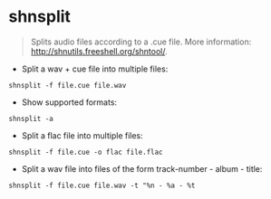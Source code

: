 # shnsplit

> Splits audio files according to a .cue file.
> More information: <http://shnutils.freeshell.org/shntool/>.

- Split a wav + cue file into multiple files:

`shnsplit -f file.cue file.wav`

- Show supported formats:

`shnsplit -a`

- Split a flac file into multiple files:

`shnsplit -f file.cue -o flac file.flac`

- Split a wav file into files of the form track-number - album - title:

`shnsplit -f file.cue file.wav -t "%n - %a - %t`
